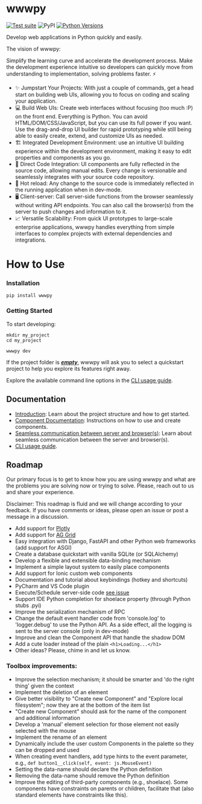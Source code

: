 # wwwpy

[python_versions]: https://img.shields.io/pypi/pyversions/wwwpy.svg?logo=python&logoColor=white

[![Test suite](https://github.com/wwwpy-labs/wwwpy/actions/workflows/ci.yml/badge.svg)](https://github.com/wwwpy-labs/wwwpy/actions/workflows/ci.yml)
![PyPI](https://img.shields.io/pypi/v/wwwpy)
[![Python Versions][python_versions]](https://pypi.org/project/wwwpy/)


Develop web applications in Python quickly and easily.

The vision of wwwpy:

Simplify the learning curve and accelerate the development process. Make the development experience intuitive so developers can quickly move from understanding to implementation, solving problems faster. ⚡

- ✨ Jumpstart Your Projects: With just a couple of commands, get a head start on building web UIs, allowing you to focus on coding and scaling your application.
- 💻 Build Web UIs: Create web interfaces without focusing (too much :P) on the front end. Everything is Python. You can avoid HTML/DOM/CSS/JavaScript, but you can use its full power if you want. Use the drag-and-drop UI builder for rapid prototyping while still being able to easily create, extend, and customize UIs as needed.
- 🏗️ Integrated Development Environment: use an intuitive UI building experience within the development environment, making it easy to edit properties and components as you go.
- 🔗 Direct Code Integration: UI components are fully reflected in the source code, allowing manual edits. Every change is versionable and seamlessly integrates with your source code repository.
- 🔄 Hot reload: Any change to the source code is immediately reflected in the running application when in dev-mode.
- 🖥️ Client-server: Call server-side functions from the browser seamlessly without writing API endpoints. You can also call the browser(s) from the server to push changes and information to it.
- 📈 Versatile Scalability: From quick UI prototypes to large-scale enterprise applications, wwwpy handles everything from simple interfaces to complex projects with external dependencies and integrations.


# How to Use

### Installation

```
pip install wwwpy
```

### Getting Started
To start developing:

```
mkdir my_project
cd my_project

wwwpy dev
```

If the project folder is [**_empty_**](https://github.com/wwwpy-labs/wwwpy/blob/main/docs/introduction.md#quickstart-in-dev-mode), wwwpy will ask you to select a quickstart project to help you explore its features right away.

Explore the available command line options in the [CLI usage guide](https://github.com/wwwpy-labs/wwwpy/blob/main/docs/cli_usage.md).


## Documentation

* [Introduction](https://github.com/wwwpy-labs/wwwpy/blob/main/docs/introduction.md): Learn about the project structure and how to get started.
* [Component Documentation](https://github.com/wwwpy-labs/wwwpy/blob/main/docs/component.md): Instructions on how to use and create components.
* [Seamless communication between server and browser(s)](https://github.com/wwwpy-labs/wwwpy/blob/main/docs/rpc.md): Learn about seamless communication between the server and browser(s).
* [CLI usage guide](https://github.com/wwwpy-labs/wwwpy/blob/main/docs/cli_usage.md).

## Roadmap
Our primary focus is to get to know how you are using wwwpy and what are the problems you are solving now or trying to solve. 
Please, reach out to us and share your experience.

Disclaimer: This roadmap is fluid and we will change according to your feedback. If you have comments or ideas, please open an issue or post a message in a discussion.

- Add support for [Plotly](https://plotly.com/javascript/)
- Add support for [AG Grid](https://ag-grid.com) 
- Easy integration with Django, FastAPI and other Python web frameworks (add support for ASGI)
- Create a database quickstart with vanilla SQLite (or SQLAlchemy)
- Develop a flexible and extensible data-binding mechanism
- Implement a simple layout system to easily place components
- Add support for Ionic custom web components
- Documentation and tutorial about keybindings (hotkey and shortcuts)
- PyCharm and VS Code plugin
- Execute/Schedule server-side code [see issue](https://github.com/wwwpy-labs/wwwpy/issues/3)
- Support IDE Python completion for shoelace property (through Python stubs .pyi)
- Improve the serialization mechanism of RPC
- Change the default event handler code from 'console.log' to 'logger.debug' to use the Python API. As a side effect, all the logging is sent to the server console (only in dev-mode)
- Improve and clean the Component API that handle the shadow DOM
- Add a cute loader instead of the plain `<h1>Loading...</h1>`
- Other ideas? Please, chime in and let us know.


### Toolbox improvements:
- Improve the selection mechanism; it should be smarter and 'do the right thing' given the context
- Implement the deletion of an element
- Give better visibility to "Create new Component" and "Explore local filesystem"; now they are at the bottom of the item list
- "Create new Component" should ask for the name of the component and additional information
- Develop a 'manual' element selection for those element not easily selected with the mouse
- Implement the rename of an element
- Dynamically include the user custom Components in the palette so they can be dropped and used
- When creating event handlers, add type hints to the event parameter, e.g., `def button1__click(self, event: js.MouseEvent)`
- Setting the data-name should declare the Python definition
- Removing the data-name should remove the Python definition
- Improve the editing of third-party components (e.g., shoelace). Some components have constraints on parents or children, facilitate that (also standard elements have constraints like this).

